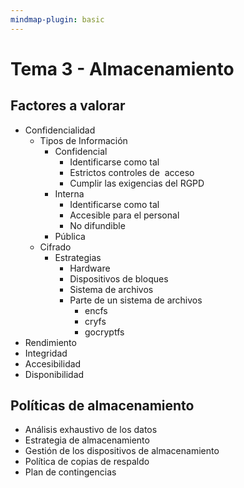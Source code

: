 ```yaml
---
mindmap-plugin: basic
---
```


# Tema 3 - Almacenamiento

## Factores a valorar
- Confidencialidad
	- Tipos de Información
		- Confidencial
			- Identificarse como tal
			- Estrictos controles de  acceso
			- Cumplir las exigencias del RGPD
		- Interna
			- Identificarse como tal
			- Accesible para el personal
			- No difundible
		- Pública
	- Cifrado
		- Estrategias
			- Hardware
			- Dispositivos de bloques
			- Sistema de archivos
			- Parte de un sistema de archivos
				- encfs
				- cryfs
				- gocryptfs
- Rendimiento
- Integridad
- Accesibilidad
- Disponibilidad

## Políticas de almacenamiento
- Análisis exhaustivo de los datos
- Estrategia de almacenamiento
- Gestión de los dispositivos de almacenamiento
- Política de copias de respaldo
- Plan de contingencias